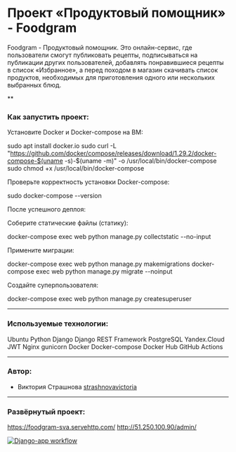# Проект «Продуктовый помощник» - Foodgram
Foodgram - Продуктовый помощник. Это онлайн-сервис, где пользователи смогут публиковать рецепты, подписываться на публикации других пользователей, добавлять понравившиеся рецепты в список «Избранное», а перед походом в магазин скачивать список продуктов, необходимых для приготовления одного или нескольких выбранных блюд.

**
### Как запустить проект:

Установите Docker и Docker-compose на ВМ:

sudo apt install docker.io
sudo curl -L "https://github.com/docker/compose/releases/download/1.29.2/docker-compose-$(uname -s)-$(uname -m)" -o /usr/local/bin/docker-compose
sudo chmod +x /usr/local/bin/docker-compose


Проверьте корректность установки Docker-compose:

sudo  docker-compose --version

После успешного деплоя:

Соберите статические файлы (статику):

docker-compose exec web python manage.py collectstatic --no-input

Примените миграции:

docker-compose exec web python manage.py makemigrations
docker-compose exec web python manage.py migrate --noinput

Создайте суперпользователя:

docker-compose exec web python manage.py createsuperuser

***
### Используемые технологии:

Ubuntu
Python
Django
Django REST Framework
PostgreSQL
Yandex.Cloud
JWT
Nginx
gunicorn
Docker
Docker-compose
Docker Hub
GitHub Actions



***
### Автор:
- Виктория Страшнова [strashnovavictoria](https://github.com/strashnovavictoria)


***
### Развёрнутый проект:

https://foodgram-sva.servehttp.com/ http://51.250.100.90/admin/ 


[![Django-app workflow](https://github.com/strashnovavictoria/foodgram-project-react/actions/workflows/main.yml/badge.svg)](https://github.com/strashnovavictoria/foodgram-project-react/actions/workflows/main.yml)